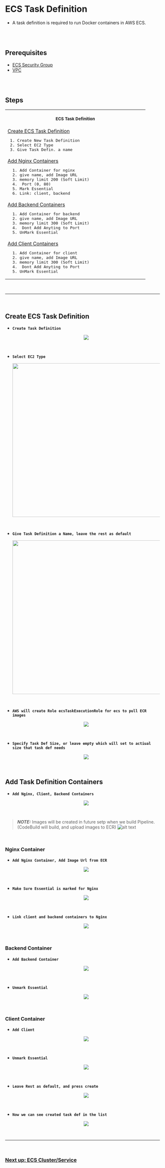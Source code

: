 # ECS Task Definition
- A task definition is required to run Docker containers in AWS ECS.

<br/>
<br/>

## Prerequisites
- [ECS Security Group](https://github.com/cyber-netics/testX/blob/main/.assets/securitygroup/securitygroup.md#security-security-groups)
- [VPC](https://github.com/cyber-netics/testX/blob/main/.assets/vpc/vpc.md#aws-vpc-virtual-private-network)

<br/>
<br/>

## Steps
<table align="center">
  <tr>
    <th align="center">
      <img width="441" height="1" />
      <p>
        <small>ECS Task Definition</small>
      </p>
    </th>
  </tr>
  <tr>
    <td>
      <a
        href="https://github.com/cyber-netics/testX/blob/main/.assets/ecs/ecstaskdef.md#create-ecs-task-definition"
        >Create ECS Task Definition</a
      >
      <pre> 1. Create New Task Definition  <br/> 2. Select EC2 Type <br/> 3. Give Task Defin. a name</pre>
    </td>
  </tr>
  <tr>
    <td>
      <a
        href="https://github.com/cyber-netics/testX/blob/main/.assets/ecs/ecstaskdef.md#nginx-container"
        >Add Nginx Containers</a
      >
      <pre>  1. Add Container for nginx <br/>  2. give name, add Image URL <br/>  3. memory limit 200 (Soft Limit)  <br/>  4.  Port (0, 80) <br/>  5. Mark Essential <br/>  6. Link: client, backend</pre>
    </td>
  </tr>
  <tr>
    <td>
      <a
        href="https://github.com/cyber-netics/testX/blob/main/.assets/ecs/ecstaskdef.md#backend-container"
        >Add Backend Containers</a
      >
      <pre>  1. Add Container for backend <br/>  2. give name, add Image URL <br/>  3. memory limit 300 (Soft Limit)  <br/>  4.  Dont Add Anyting to Port <br/>  5. UnMark Essential</pre>
    </td>
  </tr>
  <tr>
    <td>
      <a
        href="https://github.com/cyber-netics/testX/blob/main/.assets/ecs/ecstaskdef.md#client-container"
        >Add Client Containers</a
      >
      <pre>  1. Add Container for client <br/>  2. give name, add Image URL <br/>  3. memory limit 300 (Soft Limit)  <br/>  4.  Dont Add Anyting to Port <br/>  5. UnMark Essential</pre>
    </td>
  </tr>
</table>

<br/>

---

<br/>

## Create ECS Task Definition
- **`Create Task Definition`**
  <p align="center">
    <img src="https://github.com/cyber-netics/testX/blob/main/.assets/ecs/images/ecstaskdef/task-def-create-taskdef.png"/>
  </p>

<br/>

- **`Select EC2 Type`**
  <p align="center">
    <img src="https://github.com/cyber-netics/testX/blob/main/.assets/ecs/images/ecstaskdef/task-def-lunch-type-ec2.png" height="500px"/>
  </p>

<br/>

- **`Give Task Definition a Name, leave the rest as default`**
  <p align="center">
    <img src="https://github.com/cyber-netics/testX/blob/main/.assets/ecs/images/ecstaskdef/task-def-configuration.png" height="500px"/>
  </p>

<br/>

- **`AWS will create Role ecsTaskExecutionRole for ecs to pull ECR images`**
  <p align="center">
    <img src="https://github.com/cyber-netics/testX/blob/main/.assets/ecs/images/ecstaskdef/task-def-taskexecution-role.png"/>
  </p>

<br/>

- **`Specify Task Def Size, or leave empty which will set to actiual size that task def needs`**
  <p align="center">
    <img src="https://github.com/cyber-netics/testX/blob/main/.assets/ecs/images/ecstaskdef/task-def-task-size.png"/>
  </p>

<br/>

## Add Task Definition Containers

- **`Add Nginx, Client, Backend Containers`**
  <p align="center">
    <img src="https://github.com/cyber-netics/testX/blob/main/.assets/ecs/images/ecstaskdef/task-def-addcontainer.png"/>
  </p>

<br/>

> **_NOTE:_** Images will be created in future setp when we build Pipeline. (CodeBuild will build, and upload images to ECR)
> ![alt text](https://github.com/cyber-netics/testX/blob/main/.assets/ecs/images/ecstaskdef/task-def-images-ecr.png)

<br/>

### Nginx Container
- **`Add Nginx Container, Add Image Url from ECR`**
  <p align="center">
    <img src="https://github.com/cyber-netics/testX/blob/main/.assets/ecs/images/ecstaskdef/task-def-nginx-container.png"/>
  </p>

<br/>

- **`Make Sure Essential is marked for Nginx`**
  <p align="center">
    <img src="https://github.com/cyber-netics/testX/blob/main/.assets/ecs/images/ecstaskdef/task-def-essential-marked.png"/>
  </p>

<br/>

- **`Link client and backend containers to Nginx`**
  <p align="center">
    <img src="https://github.com/cyber-netics/testX/blob/main/.assets/ecs/images/ecstaskdef/task-def-nginx-linked-containers.png"/>
  </p>

<br/>

### Backend Container
- **`Add Backend Container`**
  <p align="center">
    <img src="https://github.com/cyber-netics/testX/blob/main/.assets/ecs/images/ecstaskdef/task-def-backend-container.png"/>
  </p>

<br/>

- **`Unmark Essential`**
  <p align="center">
    <img src="https://github.com/cyber-netics/testX/blob/main/.assets/ecs/images/ecstaskdef/task-def-essential-unmarked.png"/>
  </p>

<br/>

### Client Container
- **`Add Client`**
  <p align="center">
    <img src="https://github.com/cyber-netics/testX/blob/main/.assets/ecs/images/ecstaskdef/task-def-client-container.png"/>
  </p>

<br/>

- **`Unmark Essential`**
  <p align="center">
    <img src="https://github.com/cyber-netics/testX/blob/main/.assets/ecs/images/ecstaskdef/task-def-essential-unmarked.png"/>
  </p>

<br/>

- **`Leave Rest as default, and press create`**
  <p align="center">
    <img src="https://github.com/cyber-netics/testX/blob/main/.assets/ecs/images/ecstaskdef/task-def-rest-default.png"/>
  </p>

<br/>

- **`Now we can see created task def in the list`**
  <p align="center">
    <img src="https://github.com/cyber-netics/testX/blob/main/.assets/ecs/images/ecstaskdef/task-def-result.png"/>
  </p>

<br/>

---

<br/>

### [Next up: ECS Cluster/Service](https://github.com/cyber-netics/testX/blob/main/.assets/ecs/ecscluster.md)